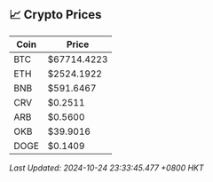 ## 📈 Crypto Prices

| Coin | Price |
| ---- | ----- |
| BTC | $67714.4223 |
| ETH | $2524.1922 |
| BNB | $591.6467 |
| CRV | $0.2511 |
| ARB | $0.5600 |
| OKB | $39.9016 |
| DOGE | $0.1409 |

_Last Updated: 2024-10-24 23:33:45.477 +0800 HKT_